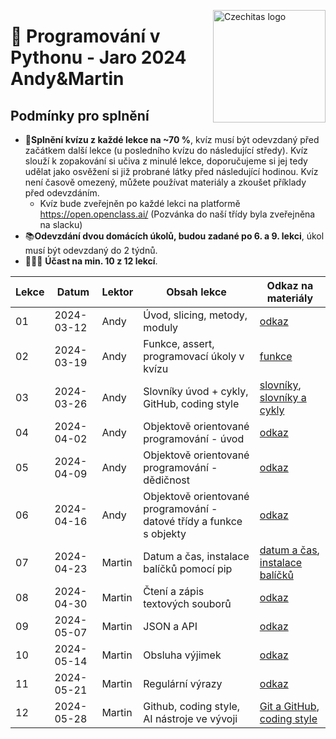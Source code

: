 <a href="https://www.czechitas.cz/"><img align="right" src="https://cdn.myshoptet.com/usr/www.shop-czechitas.cz/user/logos/logo.png" alt="Czechitas logo" width="180"/></a>

# :snake: Programování v Pythonu - Jaro 2024 Andy&Martin

## Podmínky pro splnění

- 📝**Splnění kvízu z každé lekce na ~70 %**, kvíz musí být odevzdaný před začátkem další lekce (u posledního kvízu do následující středy). Kvíz slouží k zopakování si učiva z minulé lekce, doporučujeme si jej tedy udělat jako osvěžení si již probrané látky před následující hodinou. Kvíz není časově omezený, můžete používat materiály a zkoušet příklady před odevzdáním.
  - Kvíz bude zveřejněn po každé lekci na platformě https://open.openclass.ai/ (Pozvánka do naší třídy byla zveřejněna na slacku) 
- 📚**Odevzdání dvou domácích úkolů, budou zadané po 6. a 9. lekci**, úkol musí být odevzdaný do 2 týdnů.
- 🧑‍🤝‍🧑 **Účast na min. 10 z 12 lekcí**.

| Lekce | Datum      | Lektor | Obsah lekce                                    | Odkaz na materiály |
|-------|------------| -------|-----------------------------------------------| ------------------ |
| 01    | 2024-03-12 | Andy   | Úvod, slicing, metody, moduly                  | [odkaz](https://kodim.cz/programovani/uvod-do-progr-2/uvod-do-programovani-2/slicing-metody-moduly/slicing) |
| 02    | 2024-03-19 | Andy   | Funkce, assert, programovací úkoly v kvízu     | [funkce](https://kodim.cz/programovani/uvod-do-progr-2/uvod-do-programovani-2/vlastni-funkce/funkce) |
| 03    | 2024-03-26 | Andy   | Slovníky úvod + cykly, GitHub, coding style    | [slovníky](https://kodim.cz/programovani/uvod-do-progr-2/uvod-do-programovani-2/slovniky/slovniky), [slovníky a cykly](https://kodim.cz/czechitas/uvod-do-progr-2/uvod-do-programovani-2/slovniky/slovniky-a-cykly) |
| 04    | 2024-04-02 | Andy   | Objektově orientované programování - úvod      | [odkaz](https://kodim.cz/programovani/python-oop/lekce) |
| 05    | 2024-04-09 | Andy   | Objektově orientované programování - dědičnost | [odkaz](https://kodim.cz/czechitas/python-oop/lekce/dedicnost/dedicnost) |
| 06    | 2024-04-16 | Andy   | Objektově orientované programování - datové třídy a funkce s objekty  | [odkaz](https://kodim.cz/czechitas/python-oop/lekce/dedicnost/datove-tridy) |
| 07    | 2024-04-23 | Martin | Datum a čas, instalace balíčků pomocí pip      | [datum a čas](https://kodim.cz/analyza-dat/python-data-1/bonusy/datum/datum), [instalace balíčků](https://kodim.cz/programovani/uvod-do-progr-2/bonusy/balicky-z-internetu/lesson) | |
| 08    | 2024-04-30 | Martin | Čtení a zápis textových souborů                | [odkaz](https://kodim.cz/programovani/uvod-do-progr-2/uvod-do-programovani-2/soubory/cteni-souboru) |
| 09    | 2024-05-07 | Martin | JSON a API                                     | [odkaz](https://kodim.cz/programovani/uvod-do-progr-2/uvod-do-programovani-2/json/format-json) |
| 10    | 2024-05-14 | Martin | Obsluha výjimek                                | [odkaz](https://kodim.cz/programovani/uvod-do-progr-2/bonusy/vyjimky/chyby-v-programu) |
| 11    | 2024-05-21 | Martin | Regulární výrazy                               | [odkaz](https://kodim.cz/analyza-dat/python-data-1/ziskavani-dat/regularni-vyrazy/regularni-vyrazy) |
| 12    | 2024-05-28 | Martin | Github, coding style, AI nástroje ve vývoji    | [Git a GitHub](https://kodim.cz/czechitas/daweb/zaklady-gitu/uvod-do-gitu/system-git), [coding style](https://kodim.cz/czechitas/uvod-do-progr-2/bonusy/coding-style/coding-style) | |
